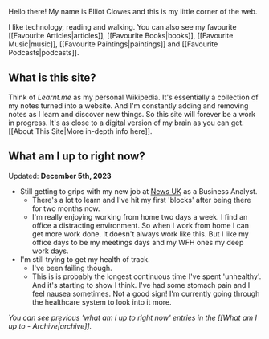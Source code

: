 Hello there! My name is Elliot Clowes and this is my little corner of the web.

I like technology, reading and walking. You can also see my favourite [[Favourite Articles|articles]], [[Favourite Books|books]], [[Favourite Music|music]], [[Favourite Paintings|paintings]] and [[Favourite Podcasts|podcasts]].

## What is this site?

Think of *Learnt.me* as my personal Wikipedia. It's essentially a collection of my notes turned into a website. And I'm constantly adding and removing notes as I learn and discover new things. So this site will forever be a work in progress. It's as close to a digital version of my brain as you can get. [[About This Site|More in-depth info here]].

## What am I up to right now?

Updated: **December 5th, 2023**

- Still getting to grips with my new job at [News UK](https://en.wikipedia.org/wiki/News_UK) as a Business Analyst.
	- There's a lot to learn and I've hit my first 'blocks' after being there for two months now.
	- I'm really enjoying working from home two days a week. I find an office a distracting environment. So when I work from home I can get more work done. It doesn't always work like this. But I like my office days to be my meetings days and my WFH ones my deep work days.
- I'm still trying to get my health of track.
	- I've been failing though.
	- This is is probably the longest continuous time I've spent 'unhealthy'. And it's starting to show I think. I've had some stomach pain and I feel nausea sometimes. Not a good sign! I'm currently going through the healthcare system to look into it more.

*You can see previous 'what am I up to right now' entries in the [[What am I up to - Archive|archive]].*